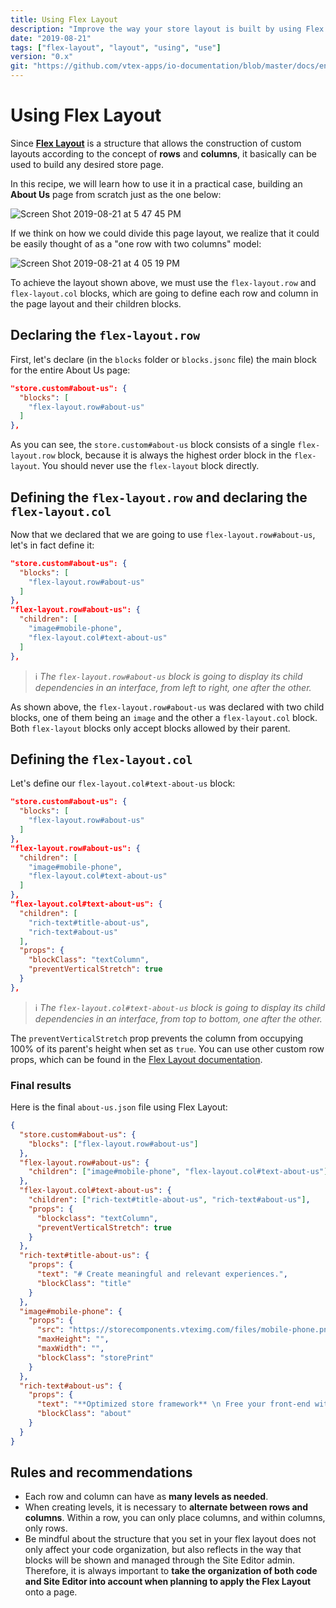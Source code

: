 ```yaml
---
title: Using Flex Layout
description: "Improve the way your store layout is built by using Flex Layout to place page components as desired."
date: "2019-08-21"
tags: ["flex-layout", "layout", "using", "use"]
version: "0.x"
git: "https://github.com/vtex-apps/io-documentation/blob/master/docs/en/Recipes/templates/using-flex-layout.md"
---
```


# Using Flex Layout

Since [**Flex Layout**](https://developers.vtex.com/vtex-developer-docs/docs/vtex-io-documentation-using-flex-layout) is a structure that allows the construction of custom layouts according to the concept of **rows** and **columns**, it basically can be used to build any desired store page. 

In this recipe, we will learn how to use it in a practical case, building an **About Us** page from scratch just as the one below:

![Screen Shot 2019-08-21 at 5 47 45 PM](https://user-images.githubusercontent.com/27777263/63467414-d0667180-c43b-11e9-8cf3-473c1c94f10e.png)

If we think on how we could divide this page layout, we realize that it could be easily thought of as a "one row with two columns" model: 

![Screen Shot 2019-08-21 at 4 05 19 PM](https://user-images.githubusercontent.com/27777263/63467270-736abb80-c43b-11e9-8a7b-dfe8f218f081.png)

To achieve the layout shown above, we must use the `flex-layout.row` and `flex-layout.col` blocks, which are going to define each row and column in the page layout and their children blocks. 

## Declaring the `flex-layout.row`

First, let's declare (in the `blocks` folder or `blocks.jsonc` file) the main block for the entire About Us page:

```json
"store.custom#about-us": {
  "blocks": [
    "flex-layout.row#about-us"
  ]
},
```

As you can see, the `store.custom#about-us` block consists of a single `flex-layout.row` block, because it is always the highest order block in the `flex-layout`. You should never use the `flex-layout` block directly.

## Defining the `flex-layout.row` and declaring the `flex-layout.col`

Now that we declared that we are going to use `flex-layout.row#about-us`, let's in fact define it:

```json
"store.custom#about-us": {
  "blocks": [
    "flex-layout.row#about-us"
  ]
},
"flex-layout.row#about-us": {
  "children": [
    "image#mobile-phone",
    "flex-layout.col#text-about-us"
  ]
},
```

> ℹ *The `flex-layout.row#about-us` block is going to display its child dependencies in an interface, from left to right, one after the other.*

As shown above, the `flex-layout.row#about-us` was declared with two child blocks, one of them being an `image` and the other a `flex-layout.col` block. Both `flex-layout` blocks only accept blocks allowed by their parent.

## Defining the `flex-layout.col`

Let's define our `flex-layout.col#text-about-us` block:

```json
"store.custom#about-us": {
  "blocks": [
    "flex-layout.row#about-us"
  ]
},
"flex-layout.row#about-us": {
  "children": [
    "image#mobile-phone",
    "flex-layout.col#text-about-us"
  ]
},
"flex-layout.col#text-about-us": {
  "children": [
    "rich-text#title-about-us",
    "rich-text#about-us"
  ],
  "props": {
    "blockClass": "textColumn",
    "preventVerticalStretch": true
  }
},
```

> ℹ *The `flex-layout.col#text-about-us` block is going to display its child dependencies in an interface, from top to bottom, one after the other.*

The `preventVerticalStretch` prop prevents the column from occupying 100% of its parent's height when set as `true`. You can use other custom row props, which can be found in the [Flex Layout documentation](https://developers.vtex.com/vtex-developer-docs/docs/vtex-flex-layout/).

### Final results

Here is the final `about-us.json` file using Flex Layout: 

```json
{
  "store.custom#about-us": {
    "blocks": ["flex-layout.row#about-us"]
  },
  "flex-layout.row#about-us": {
    "children": ["image#mobile-phone", "flex-layout.col#text-about-us"]
  },
  "flex-layout.col#text-about-us": {
    "children": ["rich-text#title-about-us", "rich-text#about-us"],
    "props": {
      "blockclass": "textColumn",
      "preventVerticalStretch": true
    }
  },
  "rich-text#title-about-us": {
    "props": {
      "text": "# Create meaningful and relevant experiences.",
      "blockClass": "title"
    }
  },
  "image#mobile-phone": {
    "props": {
      "src": "https://storecomponents.vteximg.com/files/mobile-phone.png",
      "maxHeight": "",
      "maxWidth": "",
      "blockClass": "storePrint"
    }
  },
  "rich-text#about-us": {
    "props": {
      "text": "**Optimized store framework** \n Free your front-end with our React + Node store framework. Improve usability and SEO, while increasing conversion with modular components, single-page applications, and a ready-for-PWA structure. \n **Multi-currency and language** \n Go international with multiple storefronts to support different languages and easily manage local currencies and payment conditions. \n **Serverless development platform** \n Reduce loading time, improve usability, and make the best out of SEO. Developing scalable components with a comprehensive, easy-to-use toolset, you can build stores faster than ever.",
      "blockClass": "about"
    }
  }
}
```

## Rules and recommendations

- Each row and column can have as **many levels as needed**.
- When creating levels, it is necessary to **alternate between rows and columns**. Within a row, you can only place columns, and within columns, only rows.
- Be mindful about the structure that you set in your flex layout does not only affect your code organization, but also reflects in the way that blocks will be shown and managed through the Site Editor admin. Therefore, it is always important to **take the organization of both code and Site Editor into account when planning to apply the Flex Layout** onto a page.
